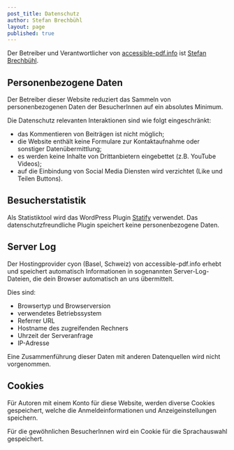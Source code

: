 ```yaml
---
post_title: Datenschutz
author: Stefan Brechbühl
layout: page
published: true
---
```

Der Betreiber und Verantwortlicher von [accessible-pdf.info](https://accessible-pdf.info) ist [Stefan Brechbühl](https://accessible-pdf.info/de/impressum/).

## Personenbezogene Daten

Der Betreiber dieser Website reduziert das Sammeln von personenbezogenen Daten der BesucherInnen auf ein absolutes Minimum.

Die Datenschutz relevanten Interaktionen sind wie folgt eingeschränkt:

* das Kommentieren von Beiträgen ist nicht möglich;
* die Website enthält keine Formulare zur Kontaktaufnahme oder sonstiger Datenübermittlung;
* es werden keine Inhalte von Drittanbietern eingebettet (z.B. YouTube Videos);
* auf die Einbindung von Social Media Diensten wird verzichtet (Like und Teilen Buttons).

## Besucherstatistik

Als Statistiktool wird das WordPress Plugin [Statify](https://wordpress.org/plugins/statify/) verwendet. Das datenschutzfreundliche Plugin speichert keine personenbezogene Daten.

## Server Log

Der Hostingprovider cyon (Basel, Schweiz) von accessible-pdf.info erhebt und speichert automatisch Informationen in sogenannten Server-Log-Dateien, die dein Browser automatisch an uns übermittelt. 

Dies sind:

* Browsertyp und Browserversion
* verwendetes Betriebssystem
* Referrer URL
* Hostname des zugreifenden Rechners
* Uhrzeit der Serveranfrage
* IP-Adresse

Eine Zusammenführung dieser Daten mit anderen Datenquellen wird nicht vorgenommen.

## Cookies

Für Autoren mit einem Konto für diese Website, werden diverse Cookies gespeichert, welche die Anmeldeinformationen und Anzeigeinstellungen speichern. 

Für die gewöhnlichen BesucherInnen wird ein Cookie für die Sprachauswahl gespeichert.
